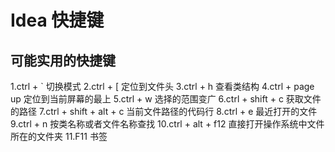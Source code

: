 # Idea 快捷键

## 可能实用的快捷键

1.ctrl + ` 切换模式
2.ctrl + [ 定位到文件头
3.ctrl + h 查看类结构
4.ctrl + page up 定位到当前屏幕的最上
5.ctrl + w 选择的范围变广
6.ctrl + shift + c 获取文件的路径
7.ctrl + shift + alt + c 当前文件路径的代码行
8.ctrl + e 最近打开的文件
9.ctrl + n 按类名称或者文件名称查找
10.ctrl + alt + f12 直接打开操作系统中文件所在的文件夹
11.F11 书签